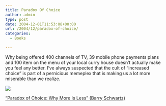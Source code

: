 ```yaml
---
title: Paradox Of Choice
author: admin
type: post
date: 2004-12-01T11:53:08+00:00
url: /2004/12/paradox-of-choice/
categories:
  - Books

---
```

Why being offered 400 channels of TV, 39 mobile phone payments plans and 100 item on the menu of your local curry house doesn&#8217;t actually make you feel any better. I&#8217;ve always suspected that the cult of “increased choice” is part of a pernicious memeplex that is making us a lot more miserable than we realize.

![][1]
  
[“Paradox of Choice: Why More Is Less” (Barry Schwartz)][2]

 [1]: http://images.amazon.com/images/P/0060005688.02._SCTHUMBZZZ_.jpg
 [2]: http://www.amazon.co.uk/exec/obidos/tg/detail/-/0060005688/